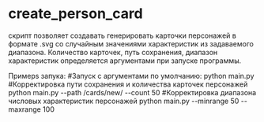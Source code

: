# create_person_card
скрипт позволяет создавать генерировать карточки персонажей в формате .svg со случайным значениями характеристик из задаваемого диапазона. Количество карточек, путь сохранения, диапазон характеристик определяется аргументами при запуске программы.

Примерs запука: 
#Запуск с аргументами по умолчанию:
python main.py
#Корректировка пути сохранения и количества карточек персонажей
python main.py --path /cards/new/ --count 50
#Корректировка диапазона числовых характеристик персонажей
python main.py --minrange 50 --maxrange 100




